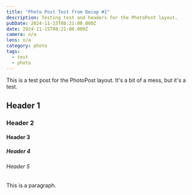 ```yaml
---
title: "Photo Post Test from Decap #1"
description: Testing text and headers for the PhotoPost layout.
pubDate: 2024-11-15T08:21:00.000Z
date: 2024-11-15T08:21:00.000Z
camera: n/a
lens: n/a
category: photo
tags:
  - test
  - photo
---
```

This is a test post for the PhotoPost layout. It's a bit of a mess, but it's a test.

## Header 1

### Header 2

#### Header 3

##### Header 4

###### Header 5

This is a paragraph.